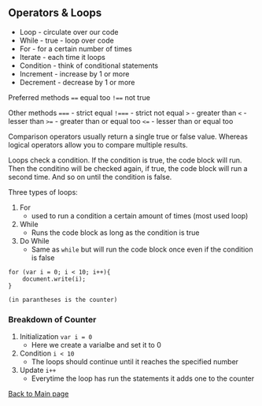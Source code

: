 ## Operators & Loops


- Loop - circulate over our code
- While - true - loop over code
- For - for a certain number of times
- Iterate - each time it loops
- Condition - think of conditional statements 
- Increment - increase by 1 or more
- Decrement - decrease by 1 or more

Preferred methods
`==` equal too
`!==` not true

Other methods
`===` - strict equal
`!===` - strict not equal
`>` - greater than
`<` - lesser than
`>=` - greater than or equal too
`<=` - lesser than or equal too

Comparison operators usually return a single true or false value. Whereas logical operators allow you to compare multiple results.

Loops check a condition. If the condition is true, the code block will run. Then the conditino will be checked again, if true, the code block will run a second time. And so on until the condition is false.

Three types of loops:
1. For
    - used to run a condition a certain amount of times (most used loop)
2. While
    - Runs the code block as long as the condition is true
3. Do While
    - Same as `while` but will run the code block once even if the condition is false

```
for (var i = 0; i < 10; i++){
    document.write(i);
}
```
`(in parantheses is the counter)`

### Breakdown of Counter

1. Initialization `var i = 0`
    - Here we create a varialbe and set it to 0
2. Condition `i < 10`
    - The loops should continue until it reaches the specified number
3. Update `i++`
    - Everytime the loop has run the statements it adds one to the counter


[Back to Main page](README.md)